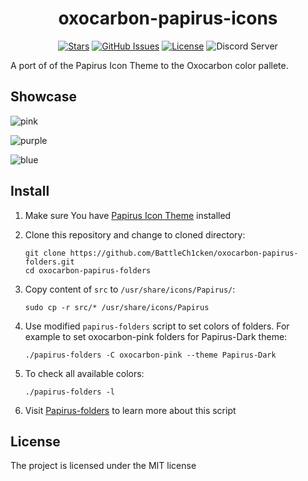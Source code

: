 <div align="center">

# oxocarbon-papirus-icons

</div>

<div align="center">

[![Stars](https://img.shields.io/github/stars/BattleCh1cken/oxocarbon-papirus-icons?color=%23b66467&style=for-the-badge)](https://github.com/nyoom-engineering/oxocarbon/stargazers)
[![GitHub Issues](https://img.shields.io/github/issues/nyoom-engineering/oxocarbon-papirus-icons?color=%238c977d&style=for-the-badge)](https://github.com/nyoom-engineering/oxocarbon/issues)
[![License](https://img.shields.io/github/license/nyoom-engineering/oxocarbon-papirus-icons?color=%238da3b9&style=for-the-badge)](https://mit-license.org/)
![Discord Server](https://img.shields.io/discord/1050624267592663050?color=738adb&label=Discord&Color=white&style=for-the-badge)

</div>

A port of of the Papirus Icon Theme to the Oxocarbon color pallete. 


## Showcase

![pink](assets/pink)

![purple](assets/purple)

![blue](assets/blue)

## Install

1. Make sure You have [Papirus Icon Theme](https://github.com/PapirusDevelopmentTeam/papirus-icon-theme) installed
2. Clone this repository and change to cloned directory:
   ```
   git clone https://github.com/BattleCh1cken/oxocarbon-papirus-folders.git
   cd oxocarbon-papirus-folders
   ```
3. Copy content of `src` to `/usr/share/icons/Papirus/`:
   ```
   sudo cp -r src/* /usr/share/icons/Papirus
   ```
4. Use modified `papirus-folders` script to set colors of folders. For example to set oxocarbon-pink folders for Papirus-Dark theme:
   ```
   ./papirus-folders -C oxocarbon-pink --theme Papirus-Dark
   ```
5. To check all available colors:

   ```
   ./papirus-folders -l
   ```


6. Visit [Papirus-folders](https://github.com/PapirusDevelopmentTeam/papirus-folders) to learn more about this script

## License

The project is licensed under the MIT license

